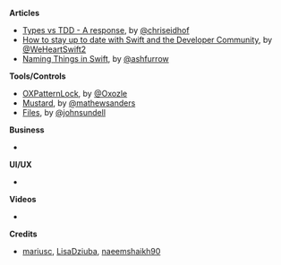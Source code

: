 
**Articles**

* [Types vs TDD - A response](http://chris.eidhof.nl/post/types-vs-tdd/), by [@chriseidhof](http://www.twitter.com/chriseidhof/)
* [How to stay up to date with Swift and the Developer Community](https://www.weheartswift.com/stay-up-to-date-swift-developer-community/), by [@WeHeartSwift2](https://twitter.com/WeHeartSwift2)
* [Naming Things in Swift](https://ashfurrow.com/blog/naming-things-in-swift/), by [@ashfurrow](https://twitter.com/ashfurrow)


**Tools/Controls**

* [OXPatternLock](https://github.com/oxozle/OXPatternLock), by [@Oxozle](https://twitter.com/Oxozle)
* [Mustard](https://github.com/mathewsanders/Mustard), by [@mathewsanders](http://twitter.com/mathewsanders)
* [Files](https://github.com/JohnSundell/Files), by [@johnsundell](https://github.com/johnsundell)

**Business**

*

**UI/UX**

*

**Videos**

*

**Credits**

* [mariusc](https://github.com/mariusc), [LisaDziuba](https://github.com/LisaDziuba), [naeemshaikh90](https://github.com/naeemshaikh90)
